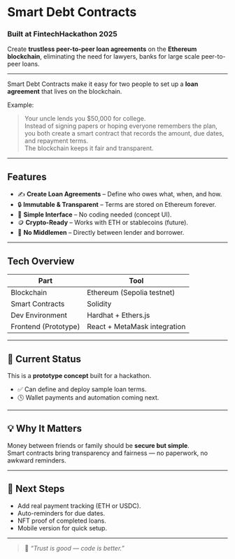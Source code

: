 # Smart Debt Contracts

### Built at FintechHackathon 2025  
Create **trustless peer-to-peer loan agreements** on the **Ethereum blockchain**, eliminating the need for lawyers, banks for large scale peer-to-peer loans.

---

Smart Debt Contracts make it easy for two people to set up a **loan agreement** that lives on the blockchain.

Example:  
> Your uncle lends you \$50,000 for college.  
> Instead of signing papers or hoping everyone remembers the plan, you both create a smart contract that records the amount, due dates, and repayment terms.  
> The blockchain keeps it fair and transparent.

---

## Features
- ✍️ **Create Loan Agreements** – Define who owes what, when, and how.  
- 🔒 **Immutable & Transparent** – Terms are stored on Ethereum forever.  
- 💬 **Simple Interface** – No coding needed (concept UI).  
- 🪙 **Crypto-Ready** – Works with ETH or stablecoins (future).  
- 🚀 **No Middlemen** – Directly between lender and borrower.

---

## Tech Overview
| Part | Tool |
|------|------|
| Blockchain | Ethereum (Sepolia testnet) |
| Smart Contracts | Solidity |
| Dev Environment | Hardhat + Ethers.js |
| Frontend (Prototype) | React + MetaMask integration |

---

## 🧪 Current Status
This is a **prototype concept** built for a hackathon.  
- ✅ Can define and deploy sample loan terms.  
- 🕓 Wallet payments and automation coming next.  

---

## 💡 Why It Matters
Money between friends or family should be **secure but simple**.  
Smart contracts bring transparency and fairness — no paperwork, no awkward reminders.

---

## 🧭 Next Steps
- Add real payment tracking (ETH or USDC).  
- Auto-reminders for due dates.  
- NFT proof of completed loans.  
- Mobile version for quick setup.

---

> 💬 *“Trust is good — code is better.”*
